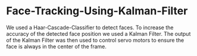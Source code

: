 # Face-Tracking-Using-Kalman-Filter
We used a Haar-Cascade-Classifier to detect faces. To increase the accuracy of the detected face position we used a Kalman Filter. The output of the Kalman Filter was then used to control servo motors to ensure the face is always in the center of the frame.
